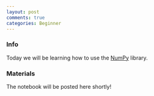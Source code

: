 ```yaml
---
layout: post
comments: true
categories: Beginner
---
```

### Info
Today we will be learning how to use the [NumPy](http://www.numpy.org/) library.

### Materials
The notebook will be posted here shortly!
